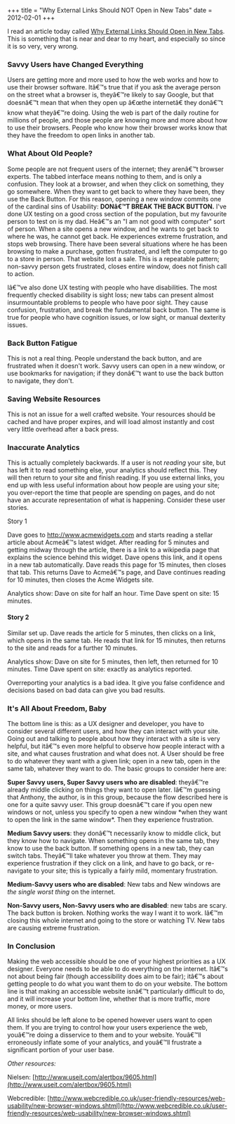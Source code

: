 +++
title = "Why External Links Should NOT Open in New Tabs"
date = 2012-02-01
+++

I read an article today called [Why External Links Should Open in New Tabs](http://uxmovement.com/navigation/why-external-links-should-open-in-new-tabs/). This is something that is near and dear to my heart, and especially so since it is so very, very wrong.

### Savvy Users have Changed Everything

Users are getting more and more used to how the web works and how to use their browser software. Itâ€™s true that if you ask the average person on the street what a browser is, theyâ€™re likely to say Google, but that doesnâ€™t mean that when they open up â€œthe internetâ€ they donâ€™t know what theyâ€™re doing. Using the web is part of the daily routine for millions of people, and those people are knowing more and more about how to use their browsers. People who know how their browser works know that they have the freedom to open links in another tab.

### What About Old People?

Some people are not frequent users of the internet; they arenâ€™t browser experts. The tabbed interface means nothing to them, and is only a confusion. They look at a browser, and when they click on something, they go somewhere. When they want to get back to where they have been, they use the Back Button. For this reason, opening a new window commits one of the cardinal sins of Usability: **DONâ€™T BREAK THE BACK BUTTON.** I've done UX testing on a good cross section of the population, but my favourite person to test on is my dad. Heâ€™s an "I am not good with computer" sort of person. When a site opens a new window, and he wants to get back to where he was, he cannot get back. He experiences extreme frustration, and stops web browsing. There have been several situations where he has been browsing to make a purchase, gotten frustrated, and left the computer to go to a store in person. That website lost a sale. This is a repeatable pattern; non-savvy person gets frustrated, closes entire window, does not finish call to action.

Iâ€™ve also done UX testing with people who have disabilities. The most frequently checked disability is sight loss; new tabs can present almost insurmountable problems to people who have poor sight. They cause confusion, frustration, and break the fundamental back button. The same is true for people who have cognition issues, or low sight, or manual dexterity issues.

### Back Button Fatigue

This is not a real thing. People understand the back button, and are frustrated when it doesn't work. Savvy users can open in a new window, or use bookmarks for navigation; if they donâ€™t want to use the back button to navigate, they don't.

### Saving Website Resources

This is not an issue for a well crafted website. Your resources should be cached and have proper expires, and will load almost instantly and cost very little overhead after a back press.

### Inaccurate Analytics

This is actually completely backwards. If a user is not _reading_ your site, but has left it to read something else, your analytics should reflect this. They will then return to your site and finish reading. If you use external links, you end up with less useful information about how people are using your site; you over-report the time that people are spending on pages, and do not have an accurate representation of what is happening. Consider these user stories.

Story 1

Dave goes to http://www.acmewidgets.com and starts reading a stellar article about Acmeâ€™s latest widget. After reading for 5 minutes and getting midway through the article, there is a link to a wikipedia page that explains the science behind this widget. Dave opens this link, and it opens in a new tab automatically. Dave reads this page for 15 minutes, then closes that tab. This returns Dave to Acmeâ€™s page, and Dave continues reading for 10 minutes, then closes the Acme Widgets site.

Analytics show: Dave on site for half an hour. Time Dave spent on site: 15 minutes.

#### Story 2

Similar set up. Dave reads the article for 5 minutes, then clicks on a link, which opens in the same tab. He reads that link for 15 minutes, then returns to the site and reads for a further 10 minutes.

Analytics show: Dave on site for 5 minutes, then left, then returned for 10 minutes. Time Dave spent on site: exactly as analytics reported.

Overreporting your analytics is a bad idea. It give you false confidence and decisions based on bad data can give you bad results.

### It's All About Freedom, Baby

The bottom line is this: as a UX designer and developer, you have to consider several different users, and how they can interact with your site. Going out and talking to people about how they interact with a site is very helpful, but itâ€™s even more helpful to observe how people interact with a site, and what causes frustration and what does not. A User should be free to do whatever they want with a given link; open in a new tab, open in the same tab, whatever they want to do. The basic groups to consider here are:

**Super Savvy users, Super Savvy users who are disabled**: theyâ€™re already middle clicking on things they want to open later. Iâ€™m guessing that Anthony, the author, is in this group, because the flow described here is one for a quite savvy user. This group doesnâ€™t care if you open new windows or not, unless you specify to open a new window \*when they want to open the link in the same window\*. Then they experience frustration.

**Medium Savvy users**: they donâ€™t necessarily know to middle click, but they know how to navigate. When something opens in the same tab, they know to use the back button. If something opens in a new tab, they can switch tabs. Theyâ€™ll take whatever you throw at them. They may experience frustration if they click on a link, and have to go back, or re-navigate to your site; this is typically a fairly mild, momentary frustration.

**Medium-Savvy users who are disabled**: New tabs and New windows are _the single worst thing_ on the internet.

**Non-Savvy users, Non-Savvy users who are disabled**: new tabs are scary. The back button is broken. Nothing works the way I want it to work. Iâ€™m closing this whole internet and going to the store or watching TV. New tabs are causing extreme frustration.

### In Conclusion

Making the web accessible should be one of your highest priorities as a UX designer. Everyone needs to be able to do everything on the internet. Itâ€™s not about being fair (though accessibility does aim to be fair); itâ€™s about getting people to do what you want them to do on your website. The bottom line is that making an accessible website isnâ€™t particularly difficult to do, and it will increase your bottom line, whether that is more traffic, more money, or more users.

All links should be left alone to be opened however users want to open them. If you are trying to control how your users experience the web, youâ€™re doing a disservice to them and to your website. Youâ€™ll erroneously inflate some of your analytics, and youâ€™ll frustrate a significant portion of your user base.

_Other resources:_

Nielsen: [http://www.useit.com/alertbox/9605.html](http://www.useit.com/alertbox/9605.html)

Webcredible: [http://www.webcredible.co.uk/user-friendly-resources/web-usability/new-browser-windows.shtml](http://www.webcredible.co.uk/user-friendly-resources/web-usability/new-browser-windows.shtml)
